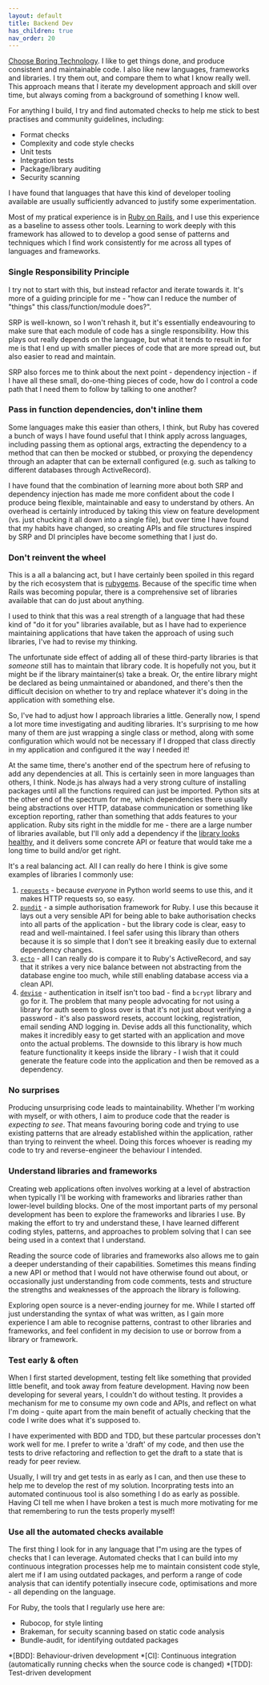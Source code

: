 ```yaml
---
layout: default
title: Backend Dev
has_children: true
nav_order: 20
---
```


[Choose Boring Technology](http://boringtechnology.club/). I like to get things done, and produce consistent and maintainable code. I also like new languages, frameworks and libraries. I try them out, and compare them to what I know really well. This approach means that I iterate my development approach and skill over time, but always coming from a background of something I know well.

For anything I build, I try and find automated checks to help me stick to 
best practises and community guidelines, including:

* Format checks
* Complexity and code style checks
* Unit tests
* Integration tests
* Package/library auditing
* Security scanning

I have found that languages that have this kind of developer tooling available are usually sufficiently advanced to justify some experimentation.

Most of my pratical experience is in [Ruby on Rails](/backend/rails.html), and I use this experience as a baseline to assess other tools. Learning to work deeply with this framework has allowed to to develop a good sense of patterns and techniques which I find work consistently for me across all types of languages and frameworks.

### Single Responsibility Principle

I try not to start with this, but instead refactor and iterate towards it. It's more of a guiding principle for me - "how can I reduce the number of "things" this class/function/module does?". 

SRP is well-known, so I won't rehash it, but it's essentially endeavouring to make sure that each module of code has a single responsibility. How this plays out really depends on the language, but what it tends to result in for me is that I end up with smaller pieces of code that are more spread out, but also easier to read and maintain. 

SRP also forces me to think about the next point - dependency injection - if I have all these small, do-one-thing pieces of code, how do I control a code path that I need them to follow by talking to one another?

### Pass in function dependencies, don't inline them

Some languages make this easier than others, I think, but Ruby has covered 
a bunch of ways I have found useful that I think apply across languages, including passing them as optional args, extracting the dependency to a method that can then be mocked or stubbed, or proxying the dependency through an adapter that can be externall configured (e.g. such as talking to different databases through ActiveRecord).

I have found that the combination of learning more about both SRP and dependency injection has made me more confident about the code I produce being flexible, maintainable and easy to understand by others. An overhead is certainly introduced by taking this view on feature development (vs. just chucking it all down into a single file), but over time I have found that my habits have changed, so creating APIs and file structures inspired by SRP and DI principles have become something that I just do. 

### Don't reinvent the wheel

This is a all a balancing act, but I have certainly been spoiled in this regard by the rich ecosystem that is [rubygems](http://rubygems.org/). Because of the specific time when Rails was becoming popular, there is a comprehensive set of libraries available that can do just about anything. 

I used to think that this was a real strength of a language that had these kind of "do it for you" libraries available, but as I have had to experience maintaining applications that have taken the approach of using such libraries, I've had to revise my thinking.

The unfortunate side effect of adding all of these third-party libraries is that _someone_ still has to maintain that library code. It is hopefully not you, but it might be if the library maintainer(s) take a break. Or, the entire library might be declared as being unmaintained or abandoned, and there's then the difficult decision on whether to try and replace whatever it's doing in the application with something else.

So, I've had to adjust how I approach libraries a little. Generally now, I spend a lot more time investigating and auditing libraries. It's surprising to me how many of them are just wrapping a single class or method, along with some configuration which would not be necessary if I dropped that class directly in my application and configured it the way I needed it!

At the same time, there's another end of the spectrum here of refusing to add any dependencies at all. This is certainly seen in more languages than others, I think. Node.js has always had a very strong culture of installing packages until all the functions required can just be imported. Python sits at the other end of the spectrum for me, which dependencies there usually being abstractions over HTTP, database communication or something like exception reporting, rather than something that adds features to your application. Ruby sits right in the middle for me - there are a large number of libraries available, but I'll only add a dependency if the [library looks healthy](#understand-libraries-and-frameworks), and it delivers some concrete API or feature that would take me a long time to build and/or get right. 

It's a real balancing act. All I can really do here I think is give some examples of libraries I commonly use:

1. [`requests`](https://requests.readthedocs.io/en/master/) - because _everyone_ in Python world seems to use this, and it makes HTTP requests so, so easy. 
2. [`pundit`](https://github.com/varvet/pundit) - a simple authorisation framework for Ruby. I use this because it lays out a very sensible API for being able to bake authorisation checks into all parts of the application - but the library code is clear, easy to read and well-maintained. I feel safer using this library than others because it is so simple that I don't see it breaking easily due to external dependency changes.
3.  [`ecto`](https://hexdocs.pm/ecto/Ecto.html) - all I can really do is compare it to Ruby's ActiveRecord, and say that it strikes a very nice balance between not abstracting from the database engine too much, while still enabling database access via a clean API. 
4. [`devise`](https://github.com/heartcombo/devise) - authentication in itself isn't too bad - find a `bcrypt` library and go for it. The problem that many people advocating for not using a library for auth seem to gloss over is that it's not just about verifying a password - it's also password resets, account locking, registration, email sending AND logging in. Devise adds all this functionality, which makes it incredibly easy to get started with an application and move onto the actual problems. The downside to this library is how much feature functionality it keeps inside the library - I wish that it could generate the feature code into the application and then be removed as a dependency.

### No surprises

Producing unsurprising code leads to maintainability. Whether I'm working with myself, or with others, I aim to produce code that the reader is _expecting to see_. That means favouring boring code and trying to use existing patterns that are already established within the application, rather than trying to reinvent the wheel. Doing this forces whoever is reading my code to try and reverse-engineer the behaviour I intended.

### Understand libraries and frameworks

Creating web applications often involves working at a level of abstraction when typically I'll be working with frameworks and libraries rather than lower-level building blocks. One of the most important parts of my personal development has been to explore the frameworks and libraries I use. By making the effort to try and understand these, I have learned different coding styles, patterns, and approaches to problem solving that I can see being used in a context that I understand. 

Reading the source code of libraries and frameworks also allows me to gain a deeper understanding of their capabilities. Sometimes this means finding a new API or method that I would not have otherwise found out about, or occasionally just understanding from code comments, tests and structure the strengths and weaknesses of the approach the library is following. 

Exploring open source is a never-ending journey for me. While I started off just understanding the syntax of what was written, as I gain more experience I am able to recognise patterns, contrast to other libraries and frameworks, and feel confident in my decision to use or borrow from a library or framework.

### Test early & often

When I first started development, testing felt like something that provided little benefit, and took away from feature development. Having now been developing for several years, I couldn't do without testing. It provides a mechanism for me to consume my own code and APIs, and reflect on what I'm doing - quite apart from the main benefit of actually checking that the code I write does what it's supposed to.

I have experimented with BDD and TDD, but these partcular processes don't work well for me. I prefer to write a 'draft' of my code, and then use the tests to drive refactoring and reflection to get the draft to a state that is ready for peer review.

Usually, I will try and get tests in as early as I can, and then use these to help me to develop the rest of my solution. Incorprating tests into an automated continuous tool is also something I do as early as possible. Having CI tell me when I have broken a test is much more motivating for me that remembering to run the tests properly myself!

### Use all the automated checks available

The first thing I look for in any language that I"m using are the types of checks that I can leverage. Automated checks that I can build into my continuous integration processes help me to maintain consistent code style, alert me if I am using outdated packages, and perform a range of code analysis that can identify potentially insecure code, optimisations and more - all depending on the language.

For Ruby, the tools that I regularly use here are:

* Rubocop, for style linting
* Brakeman, for secuity scanning based on static code analysis
* Bundle-audit, for identifying outdated packages

*[BDD]: Behaviour-driven development
*[CI]: Continuous integration (automatically running checks when the source code is changed)
*[TDD]: Test-driven development